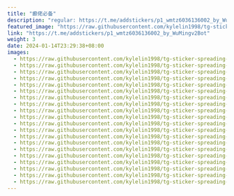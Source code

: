 ```yaml
---
title: "癫佬必备"
description: "regular: https://t.me/addstickers/p1_wmtz6036136002_by_WuMingv2Bot"
featured_image: "https://raw.githubusercontent.com/kylelin1998/tg-sticker-spreading-worldwide-images/main/img/a994c7de-2beb-4fe6-90a8-572ef268dcee.jpg"
link: "https://t.me/addstickers/p1_wmtz6036136002_by_WuMingv2Bot"
weight: 3
date: 2024-01-14T23:29:38+08:00
images:
  - https://raw.githubusercontent.com/kylelin1998/tg-sticker-spreading-worldwide-images/main/img/a994c7de-2beb-4fe6-90a8-572ef268dcee.jpg
  - https://raw.githubusercontent.com/kylelin1998/tg-sticker-spreading-worldwide-images/main/img/46c1f97b-7cde-4b0d-a87f-36385f59fc88.jpg
  - https://raw.githubusercontent.com/kylelin1998/tg-sticker-spreading-worldwide-images/main/img/c4b6b653-804a-4915-ba31-0ca7b090d05d.jpg
  - https://raw.githubusercontent.com/kylelin1998/tg-sticker-spreading-worldwide-images/main/img/c8cf1050-97ca-4b60-8818-b4d96733cabe.jpg
  - https://raw.githubusercontent.com/kylelin1998/tg-sticker-spreading-worldwide-images/main/img/258f3beb-26ab-4845-97a5-eec7993fcda8.jpg
  - https://raw.githubusercontent.com/kylelin1998/tg-sticker-spreading-worldwide-images/main/img/07ef6aaa-1a5e-40b5-b80a-fc1011dd5d35.jpg
  - https://raw.githubusercontent.com/kylelin1998/tg-sticker-spreading-worldwide-images/main/img/a0374150-c1c2-4fcc-a206-ac7445dd81bb.jpg
  - https://raw.githubusercontent.com/kylelin1998/tg-sticker-spreading-worldwide-images/main/img/9a937b37-06bc-479e-a2a7-6651615912b6.jpg
  - https://raw.githubusercontent.com/kylelin1998/tg-sticker-spreading-worldwide-images/main/img/3b2071cb-bff2-4fc0-b0f3-f5ab56da0abd.jpg
  - https://raw.githubusercontent.com/kylelin1998/tg-sticker-spreading-worldwide-images/main/img/2b88226e-0c30-47af-af05-48abc3b04fa6.jpg
  - https://raw.githubusercontent.com/kylelin1998/tg-sticker-spreading-worldwide-images/main/img/8d4ac80f-a91e-4ee6-b961-7110d7711d3a.jpg
  - https://raw.githubusercontent.com/kylelin1998/tg-sticker-spreading-worldwide-images/main/img/1e4a9c73-87ee-4044-8c19-1e6df79c3d20.jpg
  - https://raw.githubusercontent.com/kylelin1998/tg-sticker-spreading-worldwide-images/main/img/687c72fd-a68a-4d57-bee3-72cd18fd84fd.jpg
  - https://raw.githubusercontent.com/kylelin1998/tg-sticker-spreading-worldwide-images/main/img/fddc4954-8ccd-45b0-89cf-f00fb86ea1ed.jpg
  - https://raw.githubusercontent.com/kylelin1998/tg-sticker-spreading-worldwide-images/main/img/740b6e97-8d67-4a34-9f24-10a883a2ed35.jpg
  - https://raw.githubusercontent.com/kylelin1998/tg-sticker-spreading-worldwide-images/main/img/d71bf952-af35-49b1-8f38-4b1db143bab9.jpg
  - https://raw.githubusercontent.com/kylelin1998/tg-sticker-spreading-worldwide-images/main/img/ba73357f-8d03-4a19-85eb-b362c565ee71.jpg
  - https://raw.githubusercontent.com/kylelin1998/tg-sticker-spreading-worldwide-images/main/img/fbc3a8e9-f7da-4572-8ab8-a1629d7cd088.jpg
  - https://raw.githubusercontent.com/kylelin1998/tg-sticker-spreading-worldwide-images/main/img/ca4d2f26-c95e-4605-b575-3094af9e57ac.jpg
  - https://raw.githubusercontent.com/kylelin1998/tg-sticker-spreading-worldwide-images/main/img/471e4c6f-4ec9-4219-ae1e-c4c53dd77d62.jpg
---
```

